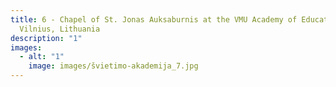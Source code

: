 ```yaml
---
title: 6 - Chapel of St. Jonas Auksaburnis at the VMU Academy of Education,
  Vilnius, Lithuania
description: "1"
images:
  - alt: "1"
    image: images/švietimo-akademija_7.jpg
---
```

